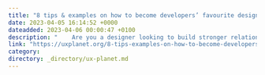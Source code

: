 ```yaml
---
title: "8 tips & examples on how to become developers’ favourite designer"
date: 2023-04-05 16:14:52 +0000
dateadded: 2023-04-06 00:00:47 +0100
description: "    Are you a designer looking to build stronger relationships with developers? Do you want to make your designs easier to implement and more…  Continue reading on UX Planet »  "
link: "https://uxplanet.org/8-tips-examples-on-how-to-become-developers-favourite-designer-44c61c910f09?source=rss----819cc2aaeee0---4"
category:
directory: _directory/ux-planet.md
---
```

